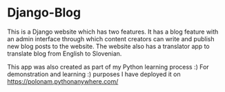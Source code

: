 # Django-Blog

This is a Django website which has two features. 
It has a blog feature with an admin interface through which content creators can write and publish new blog posts to the website. 
The website also has a translator app to translate blog from English to Slovenian.

This app was also created as part of my Python learning process :)
For demonstration and learning :) purposes I have deployed it on https://polonam.pythonanywhere.com/

